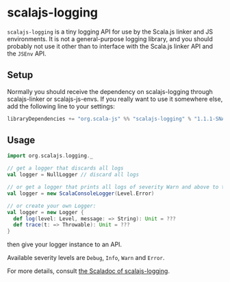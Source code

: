 # scalajs-logging

`scalajs-logging` is a tiny logging API for use by the Scala.js linker and JS environments.
It is not a general-purpose logging library, and you should probably not use it other than to interface with the Scala.js linker API and the `JSEnv` API.

## Setup

Normally you should receive the dependency on scalajs-logging through scalajs-linker or scalajs-js-envs.
If you really want to use it somewhere else, add the following line to your settings:

```scala
libraryDependencies += "org.scala-js" %% "scalajs-logging" % "1.1.1-SNAPSHOT"
```

## Usage

```scala
import org.scalajs.logging._

// get a logger that discards all logs
val logger = NullLogger // discard all logs

// or get a logger that prints all logs of severity Warn and above to the console
val logger = new ScalaConsoleLogger(Level.Error)

// or create your own Logger:
val logger = new Logger {
  def log(level: Level, message: => String): Unit = ???
  def trace(t: => Throwable): Unit = ???
}
```

then give your logger instance to an API.

Available severity levels are `Debug`, `Info`, `Warn` and `Error`.

For more details, consult [the Scaladoc of scalajs-logging](https://javadoc.io/doc/org.scala-js/scalajs-logging_2.13/latest/org/scalajs/logging/).
